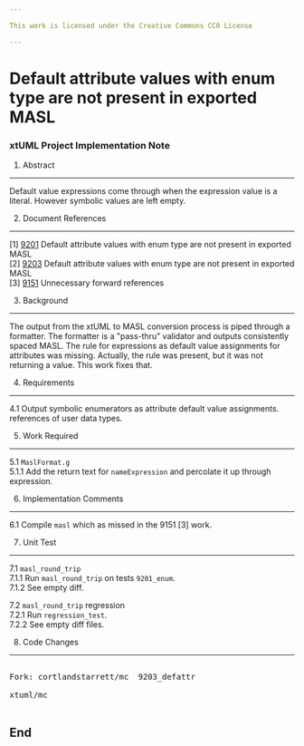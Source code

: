 ```yaml
---

This work is licensed under the Creative Commons CC0 License

---
```


# Default attribute values with enum type are not present in exported MASL
### xtUML Project Implementation Note


1. Abstract
-----------
Default value expressions come through when the expression value is a
literal.  However symbolic values are left empty.

2. Document References
----------------------
[1] [9201](https://support.onefact.net/redmine/issues/9201) Default attribute values with enum type are not present in exported MASL  
[2] [9203](https://support.onefact.net/redmine/issues/9203) Default attribute values with enum type are not present in exported MASL  
[3] [9151](https://support.onefact.net/redmine/issues/9151) Unnecessary forward references  

3. Background
-------------
The output from the xtUML to MASL conversion process is piped through
a formatter.  The formatter is a "pass-thru" validator and outputs
consistently spaced MASL.  The rule for expressions as default value
assignments for attributes was missing.  Actually, the rule was present,
but it was not returning a value.  This work fixes that.

4. Requirements
---------------
4.1 Output symbolic enumerators as attribute default value assignments.
references of user data types.

5. Work Required
----------------
5.1 `MaslFormat.g`  
5.1.1 Add the return text for `nameExpression` and percolate it up
through expression.

6. Implementation Comments
--------------------------
6.1 Compile `masl` which as missed in the 9151 [3] work.

7. Unit Test
------------
7.1 `masl_round_trip`  
7.1.1 Run `masl_round_trip` on tests `9201_enum`.  
7.1.2 See empty diff.  

7.2 `masl_round_trip` regression  
7.2.1 Run `regression_test`.  
7.2.2 See empty diff files.  


8. Code Changes
---------------
<pre>

Fork: cortlandstarrett/mc  9203_defattr

xtuml/mc

</pre>

End
---

